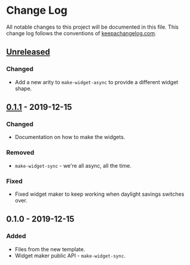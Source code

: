 # Change Log
All notable changes to this project will be documented in this file. This change log follows the conventions of [keepachangelog.com](http://keepachangelog.com/).

## [Unreleased]
### Changed
- Add a new arity to `make-widget-async` to provide a different widget shape.

## [0.1.1] - 2019-12-15
### Changed
- Documentation on how to make the widgets.

### Removed
- `make-widget-sync` - we're all async, all the time.

### Fixed
- Fixed widget maker to keep working when daylight savings switches over.

## 0.1.0 - 2019-12-15
### Added
- Files from the new template.
- Widget maker public API - `make-widget-sync`.

[Unreleased]: https://github.com/your-name/cljslog/compare/0.1.1...HEAD
[0.1.1]: https://github.com/your-name/cljslog/compare/0.1.0...0.1.1
